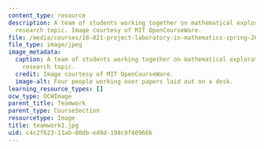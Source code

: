 ```yaml
---
content_type: resource
description: A team of students working together on mathematical exploration of their
  research topic. Image courtesy of MIT OpenCourseWare.
file: /media/courses/18-821-project-laboratory-in-mathematics-spring-2013/c4c2f62311ab80dbed8d198c9f40966b_teamwork1.jpg
file_type: image/jpeg
image_metadata:
  caption: A team of students working together on mathematical exploration of their
    research topic.
  credit: Image courtesy of MIT OpenCourseWare.
  image-alt: Four people working over papers laid out on a desk.
learning_resource_types: []
ocw_type: OCWImage
parent_title: Teamwork
parent_type: CourseSection
resourcetype: Image
title: teamwork1.jpg
uid: c4c2f623-11ab-80db-ed8d-198c9f40966b
---
```

